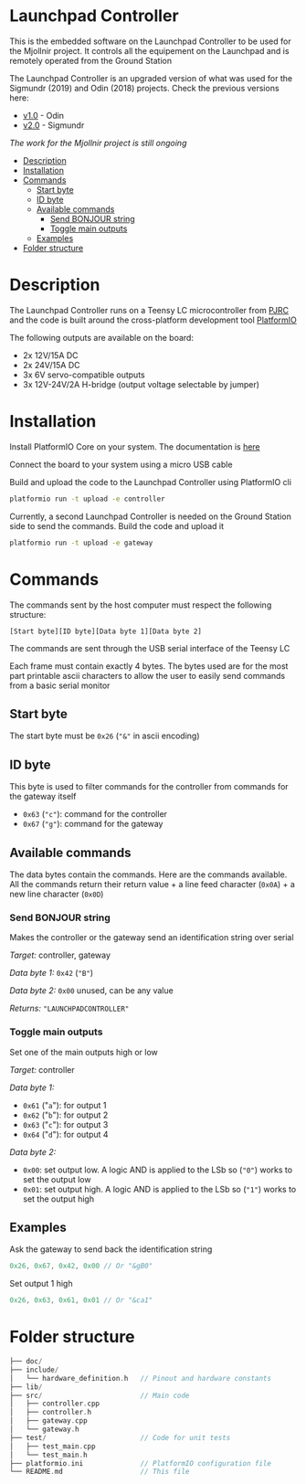 # Launchpad Controller <!-- omit in toc -->

This is the embedded software on the Launchpad Controller to be used for the Mjollnir project.
It controls all the equipement on the Launchpad and is remotely operated from the Ground Station

The Launchpad Controller is an upgraded version of what was used for the Sigmundr (2019) and Odin (2018) projects. Check the previous versions here:

- [v1.0](https://github.com/aesirkth/launchpad-controller/tree/v1.0) - Odin
- [v2.0](https://github.com/aesirkth/launchpad-controller/tree/v2.0) - Sigmundr

*The work for the Mjollnir project is still ongoing*

- [Description](#description)
- [Installation](#installation)
- [Commands](#commands)
  - [Start byte](#start-byte)
  - [ID byte](#id-byte)
  - [Available commands](#available-commands)
    - [Send BONJOUR string](#send-bonjour-string)
    - [Toggle main outputs](#toggle-main-outputs)
  - [Examples](#examples)
- [Folder structure](#folder-structure)

# Description

The Launchpad Controller runs on a Teensy LC microcontroller from [PJRC](https://www.pjrc.com/teensy/teensyLC.html) and the code is built around the cross-platform development tool [PlatformIO](https://platformio.org/)

The following outputs are available on the board:

- 2x 12V/15A DC
- 2x 24V/15A DC
- 3x 6V servo-compatible outputs
- 3x 12V-24V/2A H-bridge (output voltage selectable by jumper)

# Installation

Install PlatformIO Core on your system. The documentation is [here](https://platformio.org/install/cli)

Connect the board to your system using a micro USB cable

Build and upload the code to the Launchpad Controller using PlatformIO cli

```sh
platformio run -t upload -e controller
```

Currently, a second Launchpad Controller is needed on the Ground Station side to send the commands. Build the code and upload it

```sh
platformio run -t upload -e gateway
```

# Commands

The commands sent by the host computer must respect the following structure:

```
[Start byte][ID byte][Data byte 1][Data byte 2]
```

The commands are sent through the USB serial interface of the Teensy LC

Each frame must contain exactly 4 bytes. The bytes used are for the most part printable ascii characters to allow the user to easily send commands from a basic serial monitor

## Start byte

The start byte must be `0x26` (`"&"` in ascii encoding)

## ID byte

This byte is used to filter commands for the controller from commands for the gateway itself

- `0x63` (`"c"`): command for the controller
- `0x67` (`"g"`): command for the gateway

## Available commands

The data bytes contain the commands. Here are the commands available. All the commands return their return value + a line feed character (`0x0A`) + a new line character (`0x0D`)

### Send BONJOUR string

Makes the controller or the gateway send an identification string over serial

*Target:* controller, gateway

*Data byte 1:* `0x42` (`"B"`)

*Data byte 2:* `0x00` unused, can be any value

*Returns:* `"LAUNCHPADCONTROLLER"`

### Toggle main outputs

Set one of the main outputs high or low

*Target:* controller

*Data byte 1:*

- `0x61` ("`a`"): for output 1
- `0x62` ("`b`"): for output 2
- `0x63` ("`c`"): for output 3
- `0x64` ("`d`"): for output 4

*Data byte 2:*

- `0x00`: set output low. A logic AND is applied to the LSb so (`"0"`) works to set the output low
- `0x01`: set output high. A logic AND is applied to the LSb so (`"1"`) works to set the output high

## Examples

Ask the gateway to send back the identification string

```cpp
0x26, 0x67, 0x42, 0x00 // Or "&gB0"
```

Set output 1 high

```cpp
0x26, 0x63, 0x61, 0x01 // Or "&ca1"
```

# Folder structure

```cpp
├── doc/
├── include/
│   └── hardware_definition.h   // Pinout and hardware constants
├── lib/
├── src/                        // Main code
│   ├── controller.cpp
│   ├── controller.h
│   ├── gateway.cpp
│   └── gateway.h
├── test/                       // Code for unit tests
│   ├── test_main.cpp
│   └── test_main.h
├── platformio.ini              // PlatformIO configuration file
└── README.md                   // This file
```